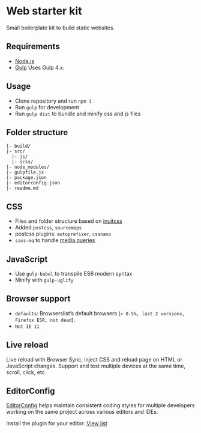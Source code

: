 # Web starter kit

Small boilerplate kit to build static websites.

## Requirements

- [Node.js](https://nodejs.org/en/)
- [Gulp](https://gulpjs.com/) Uses Gulp 4.x.

## Usage

- Clone repository and run `npm i`
- Run `gulp` for development
- Run `gulp dist` to bundle and minify css and js files

## Folder structure

```
|- build/
|- src/
  |- js/
  |- scss/
|- node_modules/
|- gulpfile.js
|- package.json
|- editorconfig.json
|- readme.md
```

## CSS

- Files and folder structure based on [inuitcss](https://github.com/inuitcss/inuitcss)
- Added `postcss`, `sourcemaps`
- postcss plugins: `autoprefixer`, `cssnano`
- `sass-mq` to handle [media queries](https://github.com/sass-mq/sass-mq)

## JavaScript

- Use `gulp-babel` to transpile ES6 modern syntax
- Minify with `gulp-uglify`

## Browser support

- `defaults`: Browserslist’s default browsers (`> 0.5%, last 2 versions, Firefox ESR, not dead`).
- `Not IE 11`

## Live reload

Live reload with Browser Sync, inject CSS and reload page on HTML or JavaScript changes. Support and test multiple devices at the same time, scroll, click, etc.

## EditorConfig

[EditorConfig](https://editorconfig.org/) helps maintain consistent coding styles for multiple developers working on the same project across various editors and IDEs.

Install the plugin for your editor: [View list](https://editorconfig.org/#download)